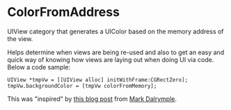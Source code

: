 ColorFromAddress
================

UIView category that generates a UIColor based on the memory address of the view.

Helps determine when views are being re-used and also to get an easy and quick way of knowing how views are laying out when doing UI via code.
Below a code sample:

```
UIView *tmpVw = [[UIView alloc] initWithFrame:CGRectZero];
tmpVw.backgroundColor = [tmpVw colorFromMemory];
```

This was "inspired" by <a href="http://blog.bignerdranch.com/879-peek-a-view/">this blog post</a> from <a href="http://blog.bignerdranch.com/author/markd/">Mark Dalrymple</a>.
